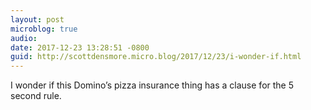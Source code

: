 ```yaml
---
layout: post
microblog: true
audio: 
date: 2017-12-23 13:28:51 -0800
guid: http://scottdensmore.micro.blog/2017/12/23/i-wonder-if.html
---
```

I wonder if this Domino’s pizza insurance thing has a clause for the 5 second rule.
